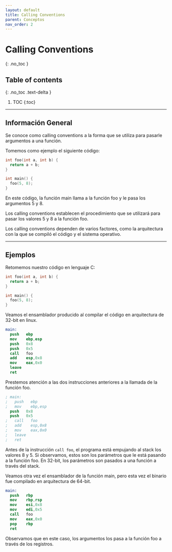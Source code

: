 ```yaml
---
layout: default
title: Calling Conventions
parent: Conceptos
nav_order: 2
---
```


# Calling Conventions
{: .no_toc }

## Table of contents
{: .no_toc .text-delta }

1. TOC
{:toc}

---

## Información General

Se conoce como calling conventions a la forma que se utiliza para pasarle
argumentos a una función.

Tomemos como ejemplo el siguiente código:

```c
int foo(int a, int b) {
  return a + b;
}

int main() {
  foo(5, 8);
}
```

En este código, la función main llama a la función foo y le pasa los argumentos
5 y 8.

Los calling conventions establecen el procedimiento que se utilizará para
pasar los valores 5 y 8 a la función foo.

Los calling conventions dependen de varios factores, como la arquitectura con
la que se compiló el código y el sistema operativo.

---

## Ejemplos

Retomemos nuestro código en lenguaje C:

```c
int foo(int a, int b) {
  return a + b;
}

int main() {
  foo(5, 8);
}
```

Veamos el ensamblador producido al compilar el código en arquitectura de
32-bit en linux.

```nasm
main:
  push   ebp
  mov    ebp,esp
  push   0x8
  push   0x5
  call   foo
  add    esp,0x8
  mov    eax,0x0
  leave
  ret
```

Prestemos atención a las dos instrucciones anteriores a la llamada de la
función foo.

```nasm
; main:
;   push   ebp
;   mov    ebp,esp
  push   0x8
  push   0x5
;   call   foo
;   add    esp,0x8
;   mov    eax,0x0
;   leave
;   ret
```

Antes de la instrucción `call foo`, el programa está empujando al stack los
valores 8 y 5. Si observamos, estos son los parámetros que le está pasando
a la función foo. En 32-bit, los parámetros son pasados a una función a través
del stack.

Veamos otra vez el ensamblador de la función main, pero esta vez el
binario fue compilado en arquitectura de 64-bit.

```nasm
main:
  push   rbp
  mov    rbp,rsp
  mov    esi,0x8
  mov    edi,0x5
  call   foo
  mov    eax,0x0
  pop    rbp
  ret
```

Observamos que en este caso, los argumentos los pasa a la función foo
a través de los registros.
